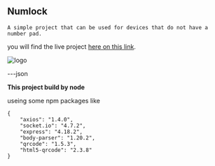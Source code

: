 ## Numlock

    A simple project that can be used for devices that do not have a number pad.

you will find the live project [here on this link](https://numlock.onrender.com/).

![logo](https://numlock.onrender.com/imgs/9.jpg)

---json

**This project build by node**

useing some npm packages like

    {
        "axios": "1.4.0",
        "socket.io": "4.7.2",
        "express": "4.18.2",
        "body-parser": "1.20.2",
        "qrcode": "1.5.3",
        "html5-qrcode": "2.3.8"
    }
